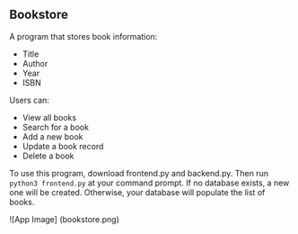 ## Bookstore

A program that stores book information:
- Title
- Author
- Year
- ISBN

Users can:
- View all books
- Search for a book
- Add a new book
- Update a book record
- Delete a book

To use this program, download frontend.py and backend.py. Then run `python3 frontend.py` at your command prompt. If no database exists, a new one will be created. Otherwise, your database will populate the list of books.

![App Image] (bookstore.png)